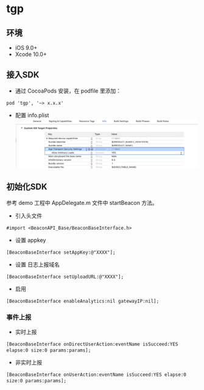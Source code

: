 # tgp

## 环境
* iOS 9.0+
* Xcode 10.0+

## 接入SDK

* 通过 CocoaPods 安装，在 podfile 里添加：

```
pod 'tgp', '~> x.x.x'
```
* 配置 info.plist
![info.plist截图](https://raw.githubusercontent.com/tgrowing/tgp/main/Resources/info.plist.png)

	
## 初始化SDK
参考 demo 工程中 AppDelegate.m 文件中 startBeacon 方法。


* 引入头文件
```
#import <BeaconAPI_Base/BeaconBaseInterface.h>
```
* 设置 appkey
```
[BeaconBaseInterface setAppKey:@"XXXX"];
```
* 设置 日志上报域名
```
[BeaconBaseInterface setUploadURL:@"XXXX"];
```
* 启用
```
[BeaconBaseInterface enableAnalytics:nil gatewayIP:nil];
```

### 事件上报

* 实时上报
```
[BeaconBaseInterface onDirectUserAction:eventName isSucceed:YES elapse:0 size:0 params:params];
```

* 非实时上报
```
[BeaconBaseInterface onUserAction:eventName isSucceed:YES elapse:0 size:0 params:params];
```
